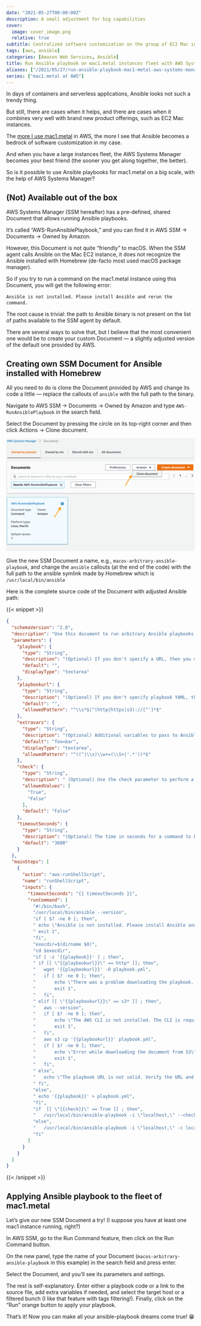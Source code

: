 ```yaml
---
date: "2021-05-27T00:00:00Z"
description: A small adjustment for big capabilities
cover:
  image: cover_image.png
  relative: true
subtitle: Centralized software customization on the group of EC2 Mac instances
tags: [aws, ansible]
categories: [Amazon Web Services, Ansible]
title: Run Ansible playbook on mac1.metal instances fleet with AWS Systems Manager
aliases: ["/2021/05/27/run-ansible-playbook-mac1-metal-aws-systems-manager.html"]
series: ["mac1.metal at AWS"]
---
```


In days of containers and serverless applications, Ansible looks not such a trendy thing.

But still, there are cases when it helps, and there are cases when it combines very well with brand new product offerings, such as EC2 Mac instances.

The [more I use mac1.metal](https://serhii.vasylenko.info/2021/02/01/customizing-mac1-metal-ec2-ami.html) in AWS, the more I see that Ansible becomes a bedrock of software customization in my case.

And when you have a large instances fleet, the AWS Systems Manager becomes your best friend (the sooner you get along together, the better).

So is it possible to use Ansible playbooks for mac1.metal on a big scale, with the help of AWS Systems Manager?

## (Not) Available out of the box
AWS Systems Manager (SSM hereafter) has a pre-defined, shared Document that allows running Ansible playbooks.

It’s called “AWS-RunAnsiblePlaybook,” and you can find it in AWS SSM → Documents → Owned by Amazon.

However, this Document is not quite “friendly” to macOS. When the SSM agent calls Ansible on the Mac EC2 instance, it does not recognize the Ansible installed with Homebrew (de-facto most used macOS package manager).

So if you try to run a command on the mac1.metal instance using this Document, you will get the following error:


```shell
Ansible is not installed. Please install Ansible and rerun the command.
```

The root cause is trivial: the path to Ansible binary is not present on the list of paths available to the SSM agent by default.

There are several ways to solve that, but I believe that the most convenient one would be to create your custom Document — a slightly adjusted version of the default one provided by AWS.

## Creating own SSM Document for Ansible installed with Homebrew

All you need to do is clone the Document provided by AWS and change its code a little — replace the callouts of `ansible` with the full path to the binary.

Navigate to AWS SSM → Documents → Owned by Amazon and type `AWS-RunAnsiblePlaybook` in the search field.

Select the Document by pressing the circle on its top-right corner and then click Actions → Clone document.

![](aws_ssm_document_clone.png)

Give the new SSM Document a name, e.g., `macos-arbitrary-ansible-playbook`, and change the `ansible` callouts (at the end of the code) with the full path to the ansible symlink made by Homebrew which is `/usr/local/bin/ansible`

Here is the complete source code of the Document with adjusted Ansible path:

{{< snippet >}}
```json
{
  "schemaVersion": "2.0",
  "description": "Use this document to run arbitrary Ansible playbooks on macOS EC2 instances. Specify either YAML text or URL. If you specify both, the URL parameter will be used. Use the extravar parameter to send runtime variables to the Ansible execution. Use the check parameter to perform a dry run of the Ansible execution. The output of the dry run shows the changes that will be made when the playbook is executed.",
  "parameters": {
    "playbook": {
      "type": "String",
      "description": "(Optional) If you don't specify a URL, then you must specify playbook YAML in this field.",
      "default": "",
      "displayType": "textarea"
    },
    "playbookurl": {
      "type": "String",
      "description": "(Optional) If you don't specify playbook YAML, then you must specify a URL where the playbook is stored. You can specify the URL in the following formats: http://example.com/playbook.yml  or s3://examplebucket/plabook.url. For security reasons, you can't specify a URL with quotes.",
      "default": "",
      "allowedPattern": "^\\s*$|^(http|https|s3)://[^']*$"
    },
    "extravars": {
      "type": "String",
      "description": "(Optional) Additional variables to pass to Ansible at runtime. Enter a space separated list of key/value pairs. For example: color=red or fruits=[apples,pears]",
      "default": "foo=bar",
      "displayType": "textarea",
      "allowedPattern": "^((^|\\s)\\w+=(\\S+|'.*'))*$"
    },
    "check": {
      "type": "String",
      "description": " (Optional) Use the check parameter to perform a dry run of the Ansible execution.",
      "allowedValues": [
        "True",
        "False"
      ],
      "default": "False"
    },
    "timeoutSeconds": {
      "type": "String",
      "description": "(Optional) The time in seconds for a command to be completed before it is considered to have failed.",
      "default": "3600"
    }
  },
  "mainSteps": [
    {
      "action": "aws:runShellScript",
      "name": "runShellScript",
      "inputs": {
        "timeoutSeconds": "{{ timeoutSeconds }}",
        "runCommand": [
          "#!/bin/bash",
          "/usr/local/bin/ansible --version",
          "if [ $? -ne 0 ]; then",
          " echo \"Ansible is not installed. Please install Ansible and rerun the command\" >&2",
          " exit 1",
          "fi",
          "execdir=$(dirname $0)",
          "cd $execdir",
          "if [ -z '{{playbook}}' ] ; then",
          " if [[ \"{{playbookurl}}\" == http* ]]; then",
          "   wget '{{playbookurl}}' -O playbook.yml",
          "   if [ $? -ne 0 ]; then",
          "       echo \"There was a problem downloading the playbook. Make sure the URL is correct and that the playbook exists.\" >&2",
          "       exit 1",
          "   fi",
          " elif [[ \"{{playbookurl}}\" == s3* ]] ; then",
          "   aws --version",
          "   if [ $? -ne 0 ]; then",
          "       echo \"The AWS CLI is not installed. The CLI is required to process Amazon S3 URLs. Install the AWS CLI and run the command again.\" >&2",
          "       exit 1",
          "   fi",
          "   aws s3 cp '{{playbookurl}}' playbook.yml",
          "   if [ $? -ne 0 ]; then",
          "       echo \"Error while downloading the document from S3\" >&2",
          "       exit 1",
          "   fi",
          " else",
          "   echo \"The playbook URL is not valid. Verify the URL and try again.\"",
          " fi",
          "else",
          " echo '{{playbook}}' > playbook.yml",
          "fi",
          "if  [[ \"{{check}}\" == True ]] ; then",
          "   /usr/local/bin/ansible-playbook -i \"localhost,\" --check -c local -e \"{{extravars}}\" playbook.yml",
          "else",
          "   /usr/local/bin/ansible-playbook -i \"localhost,\" -c local -e \"{{extravars}}\" playbook.yml",
          "fi"
        ]
      }
    }
  ]
}
```
{{< /snippet >}}


## Applying Ansible playbook to the fleet of mac1.metal

Let’s give our new SSM Document a try! (I suppose you have at least one mac1 instance running, right?)

In AWS SSM, go to the Run Command feature, then click on the Run Command button.

On the new panel, type the name of your Document (`macos-arbitrary-ansible-playbook` in this example) in the search field and press enter.

Select the Document, and you’ll see its parameters and settings.

The rest is self-explanatory. Enter either a playbook code or a link to the source file, add extra variables if needed, and select the target host or a filtered bunch (I like that feature with tags filtering!). Finally, click on the “Run” orange button to apply your playbook.

That’s it! Now you can make all your ansible-playbook dreams come true! 😁